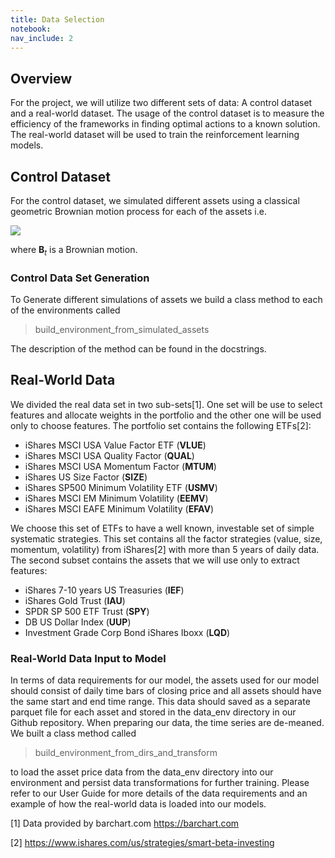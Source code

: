 ```yaml
---
title: Data Selection
notebook:
nav_include: 2
---
```


## Overview
For the project, we will utilize two different sets of data: A control dataset and a real-world dataset. The usage of the control dataset is to measure the efficiency of the frameworks in finding optimal actions to a known solution. The real-world dataset will be used to train the reinforcement learning models.

## Control Dataset
For the control dataset, we simulated different assets using a classical geometric Brownian motion process for each of the assets i.e.

<img src="https://render.githubusercontent.com/render/math?math=dS_t=\mu S_tdt %2B \sqrt{\sigma}S_tdB_t">

where **B**<sub>*t*</sub> is a Brownian motion.

### Control Data Set Generation

To Generate different simulations of assets we build a class method to each of the environments called

> build_environment_from_simulated_assets

The description of the method can be found in the docstrings.

## Real-World Data

We divided the real data set in two sub-sets[1]. One set will be use to select features and allocate weights in the portfolio and the other one will be used only to choose features. The portfolio set contains the following ETFs[2]:

- iShares MSCI USA Value Factor ETF (**VLUE**)
- iShares MSCI USA Quality Factor (**QUAL**)
- iShares MSCI USA Momentum Factor (**MTUM**)
- iShares US Size Factor (**SIZE**)
- iShares SP500 Minimum Volatility ETF (**USMV**)
- iShares MSCI EM Minimum Volatility (**EEMV**)
- iShares MSCI EAFE Minimum Volatility (**EFAV**)

We choose this set of ETFs to have a well known, investable set of simple systematic strategies. This set contains all the factor strategies (value, size, momentum, volatility) from iShares[2] with more than 5 years of daily data. The second subset contains the assets that we will use only to extract features:

- iShares 7-10 years US Treasuries (**IEF**)
- iShares Gold Trust (**IAU**)
- SPDR SP 500 ETF Trust (**SPY**)
- DB US Dollar Index (**UUP**)
- Investment Grade Corp Bond iShares Iboxx (**LQD**)

### Real-World Data Input to Model

In terms of data requirements for our model, the assets used for our model should consist of daily time bars of closing price and all assets should have the same start and end time range. This data should saved as a separate parquet file for each asset and stored in the data_env directory in our Github repository. When preparing our data, the time series are de-meaned. We built a class method called

> build_environment_from_dirs_and_transform

to load the asset price data from the data_env directory into our environment and persist data transformations for further training.  Please refer to our User Guide for more details of the data requirements and an example of how the real-world data is loaded into our models.


[1] Data provided by barchart.com <https://barchart.com>

[2] <https://www.ishares.com/us/strategies/smart-beta-investing>
